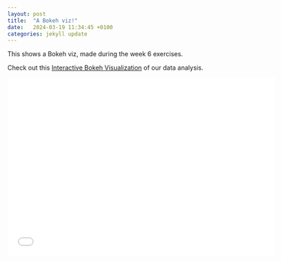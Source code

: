 ```yaml
---
layout: post
title:  "A Bokeh viz!"
date:   2024-03-19 11:34:45 +0100
categories: jekyll update
---
```

This shows a Bokeh viz, made during the week 6 exercises.

Check out this [Interactive Bokeh Visualization](/assets/bokeh.html) of our data analysis.

<iframe src="/assets/bokeh.html" width="600" height="400" frameborder="0"></iframe>
